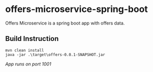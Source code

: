 # offers-microservice-spring-boot
Offers Microservice is a spring boot app with offers data.


## Build Instruction
```
mvn clean install
java -jar .\target\offers-0.0.1-SNAPSHOT.jar
```
*App runs on port 1001*
##

